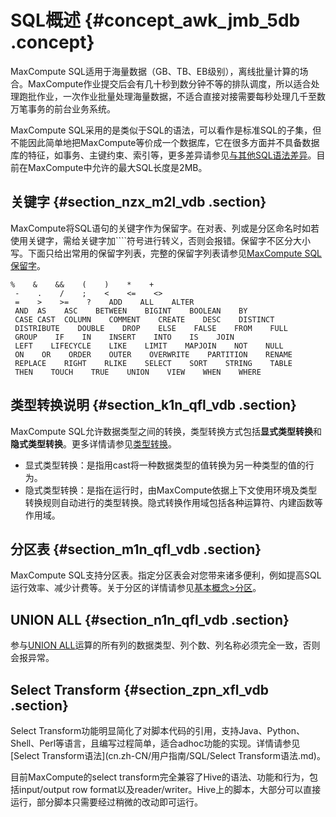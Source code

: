 # SQL概述 {#concept_awk_jmb_5db .concept}

MaxCompute SQL适用于海量数据（GB、TB、EB级别），离线批量计算的场合。MaxCompute作业提交后会有几十秒到数分钟不等的排队调度，所以适合处理跑批作业，一次作业批量处理海量数据，不适合直接对接需要每秒处理几千至数万笔事务的前台业务系统。

MaxCompute SQL采用的是类似于SQL的语法，可以看作是标准SQL的子集，但不能因此简单地把MaxCompute等价成一个数据库，它在很多方面并不具备数据库的特征，如事务、主键约束、索引等，更多差异请参见[与其他SQL语法差异](cn.zh-CN/用户指南/SQL/附录/与其他SQL语法的差异.md)。目前在MaxCompute中允许的最大SQL长度是2MB。

## 关键字 {#section_nzx_m2l_vdb .section}

MaxCompute将SQL语句的关键字作为保留字。在对表、列或是分区命名时如若使用关键字，需给关键字加````符号进行转义，否则会报错。保留字不区分大小写。下面只给出常用的保留字列表，完整的保留字列表请参见[MaxCompute SQL保留字](cn.zh-CN/用户指南/SQL/附录/保留字.md)。

```
%    &    &&    (    )    *    +  
 -    .    /    ;    <    <=    <>  
 =    >    >=    ?    ADD    ALL    ALTER  
 AND  AS    ASC    BETWEEN    BIGINT    BOOLEAN    BY  
 CASE CAST  COLUMN    COMMENT    CREATE    DESC    DISTINCT  
 DISTRIBUTE    DOUBLE    DROP    ELSE    FALSE    FROM    FULL  
 GROUP    IF    IN    INSERT    INTO    IS    JOIN  
 LEFT    LIFECYCLE    LIKE    LIMIT    MAPJOIN    NOT    NULL  
 ON    OR    ORDER    OUTER    OVERWRITE    PARTITION    RENAME  
 REPLACE    RIGHT    RLIKE    SELECT    SORT    STRING    TABLE  
 THEN    TOUCH    TRUE    UNION    VIEW    WHEN    WHERE
```

## 类型转换说明 {#section_k1n_qfl_vdb .section}

MaxCompute SQL允许数据类型之间的转换，类型转换方式包括**显式类型转换**和**隐式类型转换**。更多详情请参见[类型转换](cn.zh-CN/用户指南/SQL/类型转换.md)。

-   显式类型转换：是指用cast将一种数据类型的值转换为另一种类型的值的行为。
-   隐式类型转换：是指在运行时，由MaxCompute依据上下文使用环境及类型转换规则自动进行的类型转换。隐式转换作用域包括各种运算符、内建函数等作用域。

## 分区表 {#section_m1n_qfl_vdb .section}

MaxCompute SQL支持分区表。指定分区表会对您带来诸多便利，例如提高SQL运行效率、减少计费等。关于分区的详情请参见[基本概念\>分区](../cn.zh-CN/产品简介/基本概念/分区.md)。

## UNION ALL {#section_n1n_qfl_vdb .section}

参与[UNION ALL](cn.zh-CN/用户指南/SQL/INSERT操作.md)运算的所有列的数据类型、列个数、列名称必须完全一致，否则会报异常。

## Select Transform {#section_zpn_xfl_vdb .section}

Select Transform功能明显简化了对脚本代码的引用，支持Java、Python、Shell、Perl等语言，且编写过程简单，适合adhoc功能的实现。详情请参见[Select Transform语法](cn.zh-CN/用户指南/SQL/Select Transform语法.md)。

目前MaxCompute的select transform完全兼容了Hive的语法、功能和行为，包括input/output row format以及reader/writer。Hive上的脚本，大部分可以直接运行，部分脚本只需要经过稍微的改动即可运行。

